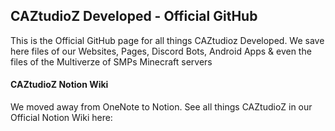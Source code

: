 ## CAZtudioZ Developed - Official GitHub
This is the Official GitHub page for all things CAZtudioz Developed. We save here files of our Websites, Pages, Discord Bots, Android Apps & even the files of the Multiverze of SMPs Minecraft servers

#### CAZtudioZ Notion Wiki
We moved away from OneNote to Notion. See all things CAZtudioZ in our Official Notion Wiki here: <link here>
